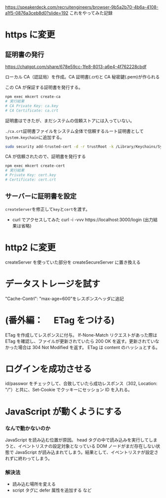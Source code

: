 https://speakerdeck.com/recruitengineers/browser-9b5a2b70-4b6a-4108-a1f5-0876a3ceb8d0?slide=192
これをやってみた記録

# https に変更

## 証明書の発行

https://chatgpt.com/share/678e59cc-1fe8-8013-a6e4-4f762228cbdf

ローカル CA（認証局）を作成。CA 証明書(.crt)と CA 秘密鍵(.pem)が作られる

この CA が保証する証明書を発行する。

```bash
npm exec mkcert create-ca
# 実行結果
# CA Private Key: ca.key
# CA Certificate: ca.crt
```

証明書はできたが、まだシステムの信頼ストアには入っていない。

`./ca.crt`証明書ファイルをシステム全体で信頼するルート証明書として`System.keychain`に追加する。

```bash
sudo security add-trusted-cert -d -r trustRoot -k /Library/Keychains/System.keychain ./ca.crt
```

CA が信頼されたので、証明書を発行する

```bash
npm exec mkcert create-cert
# 実行結果
# Private Key: cert.key
# Certificate: cert.crt
```

## サーバーに証明書を設定

`createServer`を修正して`key`と`cert`を渡す。

- curl でアクセスしてみた
  curl -i -vvv https://localhost:3000/login
  (出力結果は省略)

# http2 に変更

createServer を使っていた部分を createSecureServer に置き換える

# データストレージを試す

"Cache-Contrl": "max-age=600"をレスポンスヘッダに追記

# (番外編：　 ETag をつける)

ETag を作成してレスポンスに付与。
If-None-Match リクエストがあった際は ETag を確認し、ファイルが更新されていたら 200 OK を返す。更新されていなかった場合は 304 Not Modified を返す。
ETag は content のハッシュとする。

# ログインを成功させる

id/passwor をチェックして、合致していたら成功レスポンス（302, Location: "/"）と共に、Set-Cookie でクッキーにセッション ID を入れる。

# JavaScript が動くようにする

### なんで動かないのか

JavaScript を読み込む位置が原因。
head タグの中で読み込みを実行してしまうと、イベントリスナの設定対象となっている DOM ノードがまだ存在しない状態で JavaScript が読み込まれてしまう。結果として、イベントリスナが設定されずに終わってしまう。

### 解決法

- 読み込む場所を変える
- script タグに defer 属性を追加する
  など
